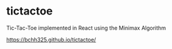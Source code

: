 # tictactoe

Tic-Tac-Toe implemented in React using the Minimax Algorithm

https://bchh325.github.io/tictactoe/
